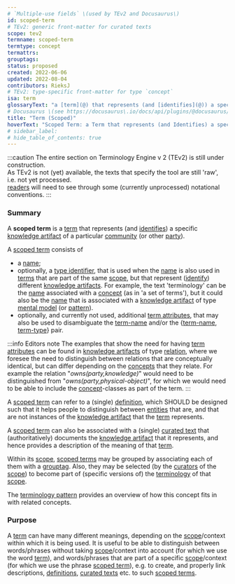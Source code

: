 ```yaml
---
# `Multiple-use fields` \(used by TEv2 and Docusaurus\)
id: scoped-term
# TEv2: generic front-matter for curated texts
scope: tev2
termname: scoped-term
termtype: concept
termattrs:
grouptags:
status: proposed
created: 2022-06-06
updated: 2022-08-04
contributors: RieksJ
# TEv2: type-specific front-matter for type `concept`
isa: term
glossaryText: "a [term](@) that represents (and [identifies](@)) a specific [knowledge artifact](@) of a particular [community](@) (or other [party](@))."
# Docusaurus \(see https://docusaurus\.io/docs/api/plugins/@docusaurus/plugin-content-docs#markdown-front-matter\):
title: "Term (Scoped)"
hoverText: "Scoped Term: a Term that represents (and Identifies) a specific Knowledge Artifact of a particular Community (or other Party)."
# sidebar_label:
# hide_table_of_contents: true
---
```


:::caution
The entire section on Terminology Engine v 2 (TEv2) is still under construction.<br/>
As TEv2 is not (yet) available, the texts that specify the tool are still 'raw', i.e. not yet processed.<br/>[readers](@) will need to see through some (currently unprocessed) notational conventions.
:::

### Summary
A **scoped term** is a [term](@) that represents (and [identifies](@)) a specific [knowledge artifact](@) of a particular [community](@) (or other [party](@)).

A [scoped term](@) consists of
- a [name](term-name@);
- optionally, a [type identifier](term-type@), that is used when the [name](term-name@) is also used in [terms](@) that are part of the same [scope](@), but that represent ([identify](@)) different [knowledge artifacts](@). For example, the text 'terminology' can be the [name](term-name@) associated with a [concept](@) (as in 'a set of terms'), but it could also be the [name](term-name@) that is associated with a [knowledge artifact](@) of type [mental model](@) (or [pattern](@)).
- optionally, and currently not used, additional [term attributes](@), that may also be used to disambiguate the [term-name](@) and/or the {[term-name](@), [term-type](@)} pair.

:::info Editors note
The examples that show the need for having [term attributes](@) can be found in [knowledge artifacts](@) of type [relation](@), where we foresee the need to distinguish between relations that are conceptually identical, but can differ depending on the [concepts](@) that they relate. For example the relation "*owns(party,knowledge)*" would need to be distinguished from "*owns(party,physical-object)*", for which we would need to be able to include the [concept](@)-classes as part of the term.
:::

A [scoped term](@) can refer to a (single) [definition](@), which SHOULD be designed such that it helps people to distinguish between [entities](@) that are, and that are not instances of the [knowledge artifact](@) that the [term](scoped-term@) represents.

A [scoped term](@) can also be associated with a (single) [curated text](@) that (authoritatively) documents the [knowledge artifact](@) that it represents, and hence provides a description of the meaning of that [term](scoped-term@).

Within its [scope](@), [scoped terms](@) may be grouped by associating each of them with a [grouptag](@). Also, they may be selected (by the [curators](@) of the [scope](@)) to become part of (specific versions of) the [terminology](@) of that [scope](@).

The [terminology pattern](pattern-terminology@) provides an overview of how this concept fits in with related concepts.

### Purpose
A [term](@) can have many different meanings, depending on the [scope](@)/context within which it is being used. It is useful to be able to distinguish between words/phrases without taking [scope](@)/context into account (for which we use the word [term](@)), and words/phrases that are part of a specific [scope](@)/context (for which we use the phrase [scoped term](@)), e.g. to create, and properly link descriptions, [definitions](@), [curated texts](@) etc. to such [scoped terms](@).
